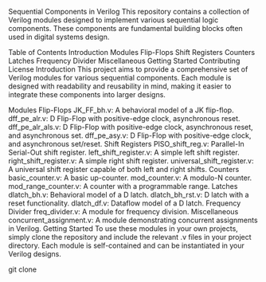 Sequential Components in Verilog
This repository contains a collection of Verilog modules designed to implement various sequential logic components. These components are fundamental building blocks often used in digital systems design.

Table of Contents
Introduction
Modules
Flip-Flops
Shift Registers
Counters
Latches
Frequency Divider
Miscellaneous
Getting Started
Contributing
License
Introduction
This project aims to provide a comprehensive set of Verilog modules for various sequential components. Each module is designed with readability and reusability in mind, making it easier to integrate these components into larger designs.

Modules
Flip-Flops
JK_FF_bh.v: A behavioral model of a JK flip-flop.
dff_pe_alr.v: D Flip-Flop with positive-edge clock, asynchronous reset.
dff_pe_alr_als.v: D Flip-Flop with positive-edge clock, asynchronous reset, and asynchronous set.
dff_pe_asy.v: D Flip-Flop with positive-edge clock, and asynchronous set/reset.
Shift Registers
PISO_shift_reg.v: Parallel-In Serial-Out shift register.
left_shift_register.v: A simple left shift register.
right_shift_register.v: A simple right shift register.
universal_shift_register.v: A universal shift register capable of both left and right shifts.
Counters
basic_counter.v: A basic up-counter.
mod_counter.v: A modulo-N counter.
mod_range_counter.v: A counter with a programmable range.
Latches
dlatch_bh.v: Behavioral model of a D latch.
dlatch_bh_rst.v: D latch with a reset functionality.
dlatch_df.v: Dataflow model of a D latch.
Frequency Divider
freq_divider.v: A module for frequency division.
Miscellaneous
concurrent_assignment.v: A module demonstrating concurrent assignments in Verilog.
Getting Started
To use these modules in your own projects, simply clone the repository and include the relevant .v files in your project directory. Each module is self-contained and can be instantiated in your Verilog designs.

git clone <repository-url>
